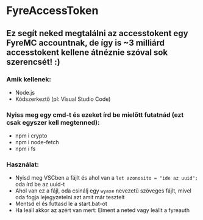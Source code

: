 # FyreAccessToken
## Ez segít neked megtalálni az accesstokent egy FyreMC accountnak, de így is ~3 milliárd accesstokent kellene átnéznie szóval sok szerencsét! :)

### Amik kellenek:
- Node.js
- Kódszerkeztő (pl: Visual Studio Code)

### Nyiss meg egy cmd-t és ezeket írd be mielőtt futatnád (ezt csak egyszer kell megtenned):
 - npm i crypto
 - npm i node-fetch
 - npm i fs

### Használat:
  - Nyisd meg VSCben a fájlt és ahol van a `let azonosito = "ide az uuid";` oda írd be az uuid-t
  - Ahol van ez a fájl, oda csinálj egy `wyaxe` nevezetű szöveges fájlt, mivel oda fogja lejegyzetelni azt amit már tesztelt
  - Mentsd el és futtasd le a start.bat-ot 
  - Ha leáll akkor az azért van mert: Elment a neted vagy leállt a fyreauth 
